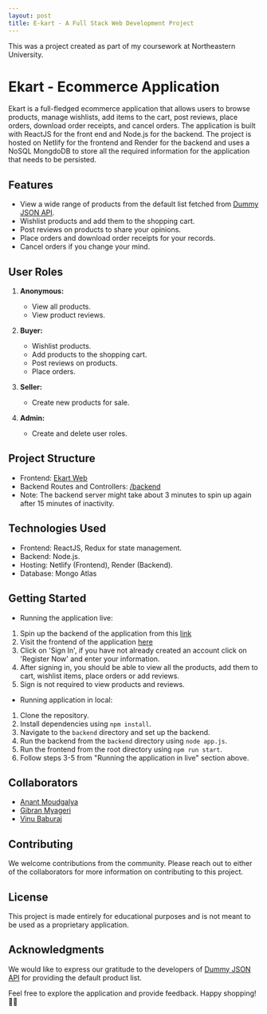 ```yaml
---
layout: post
title: E-kart - A Full Stack Web Development Project
---
```

This was a project created as part of my coursework at Northeastern University.
# Ekart - Ecommerce Application

Ekart is a full-fledged ecommerce application that allows users to browse products, manage wishlists, add items to the cart, post reviews, place orders, download order receipts, and cancel orders. The application is built with ReactJS for the front end and Node.js for the backend. The project is hosted on Netlify for the frontend and Render for the backend and uses a NoSQL MongdoDB to store all the required information for the application that needs to be persisted.

## Features

- View a wide range of products from the default list fetched from [Dummy JSON API](https://dummyjson.com).
- Wishlist products and add them to the shopping cart.
- Post reviews on products to share your opinions.
- Place orders and download order receipts for your records.
- Cancel orders if you change your mind.

## User Roles

1. **Anonymous:**
    - View all products.
    - View product reviews.

2. **Buyer:**
    - Wishlist products.
    - Add products to the shopping cart.
    - Post reviews on products.
    - Place orders.

3. **Seller:**
    - Create new products for sale.

4. **Admin:**
    - Create and delete user roles.

## Project Structure

- Frontend: [Ekart Web](https://main--ekart-web.netlify.app/)
- Backend Routes and Controllers: [/backend](https://ekart-server-app.onrender.com/api/products)
- Note: The backend server might take about 3 minutes to spin up again after 15 minutes of inactivity.

## Technologies Used

- Frontend: ReactJS, Redux for state management.
- Backend: Node.js.
- Hosting: Netlify (Frontend), Render (Backend).
- Database: Mongo Atlas

## Getting Started

- Running the application live:
1. Spin up the backend of the application from this [link](https://ekart-server-app.onrender.com/api/products)
2. Visit the frontend of the application [here](https://main--ekart-web.netlify.app/)
3. Click on 'Sign In', if you have not already created an account click on 'Register Now' and enter your information.
4. After signing in, you should be able to view all the products, add them to cart, wishlist items, place orders or add reviews.
5. Sign is not required to view products and reviews.

- Running application in local:
1. Clone the repository.
2. Install dependencies using `npm install`.
3. Navigate to the `backend` directory and set up the backend.
4. Run the backend from the `backend` directory using `node app.js`.
5. Run the frontend from the root directory using `npm run start`.
6. Follow steps 3-5 from "Running the application in live" section above.

## Collaborators

- [Anant Moudgalya](https://github.com/anantmoudgalya)
- [Gibran Myageri](https://github.com/gibran96)
- [Vinu Baburaj](https://github.com/vinubaburaj)

## Contributing

We welcome contributions from the community. Please reach out to either of the collaborators for more information on contributing to this project.

## License

This project is made entirely for educational purposes and is not meant to be used as a proprietary application.

## Acknowledgments

We would like to express our gratitude to the developers of [Dummy JSON API](https://dummyjson.com) for providing the default product list.

Feel free to explore the application and provide feedback. Happy shopping! 🛒🎉